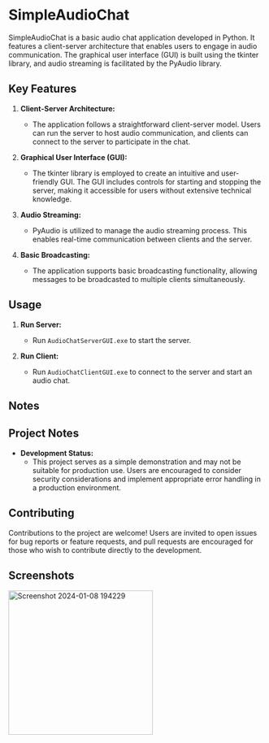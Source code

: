 # SimpleAudioChat

SimpleAudioChat is a basic audio chat application developed in Python. It features a client-server architecture that enables users to engage in audio communication. The graphical user interface (GUI) is built using the tkinter library, and audio streaming is facilitated by the PyAudio library.

## Key Features

1. **Client-Server Architecture:**
   - The application follows a straightforward client-server model. Users can run the server to host audio communication, and clients can connect to the server to participate in the chat.

2. **Graphical User Interface (GUI):**
   - The tkinter library is employed to create an intuitive and user-friendly GUI. The GUI includes controls for starting and stopping the server, making it accessible for users without extensive technical knowledge.

3. **Audio Streaming:**
   - PyAudio is utilized to manage the audio streaming process. This enables real-time communication between clients and the server.

4. **Basic Broadcasting:**
   - The application supports basic broadcasting functionality, allowing messages to be broadcasted to multiple clients simultaneously.

## Usage
1. **Run Server:**
   - Run `AudioChatServerGUI.exe` to start the server.

2. **Run Client:**
   - Run `AudioChatClientGUI.exe` to connect to the server and start an audio chat.

## Notes
## Project Notes

- **Development Status:**
  - This project serves as a simple demonstration and may not be suitable for production use. Users are encouraged to consider security considerations and implement appropriate error handling in a production environment.

## Contributing

Contributions to the project are welcome! Users are invited to open issues for bug reports or feature requests, and pull requests are encouraged for those who wish to contribute directly to the development.

## Screenshots

<img width="284" alt="Screenshot 2024-01-08 194229" src="https://github.com/pandey0/SimpleAudioChat/assets/89128460/2a1c9fdb-1ba4-4bbe-b8a6-c87b2abf137c">
